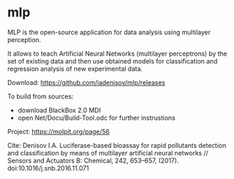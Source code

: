 # mlp
MLP is the open-source application for data analysis using multilayer perception.

It allows to teach Artificial Neural Networks (multilayer perceptrons) by the set of existing data and then use obtained models for classification and regression analysis of new experimental data.

Download: https://github.com/iadenisov/mlp/releases

To build from sources:
* download BlackBox 2.0 MDI
* open Net/Docu/Build-Tool.odc for further instrustions

Project: https://molpit.org/page/56 

Cite: Denisov I.A. Luciferase-based bioassay for rapid pollutants detection and classification by means of multilayer artificial neural networks // Sensors and Actuators B: Chemical, 242, 653–657, (2017). doi:10.1016/j.snb.2016.11.071
